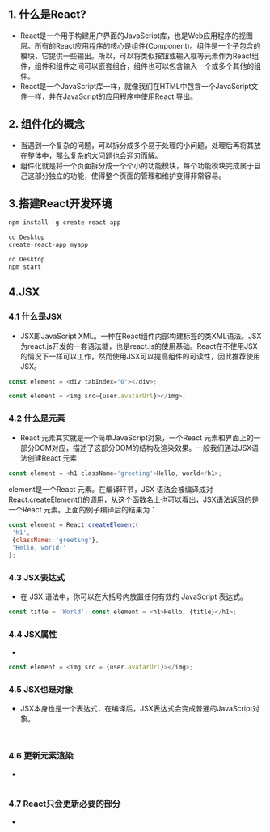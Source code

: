 ## 1. 什么是React?

- React是一个用于构建用户界面的JavaScript库，也是Web应用程序的视图层。所有的React应用程序的核心是组件(Component)。组件是一个子包含的模块，它提供一些输出。所以，可以将类似按钮或输入框等元素作为React组件，组件和组件之间可以嵌套组合，组件也可以包含输入一个或多个其他的组件。
- React是一个JavaScript库一样，就像我们在HTML中包含一个JavaScript文件一样，并在JavaScript的应用程序中使用React 导出。

## 2. 组件化的概念

- 当遇到一个复杂的问题，可以拆分成多个易于处理的小问题，处理后再将其放在整体中，那么复杂的大问题也会迎刃而解。
- 组件化就是将一个页面拆分成一个个小的功能模块，每个功能模块完成属于自己这部分独立的功能，使得整个页面的管理和维护变得非常容易。

## 3.搭建React开发环境

```js
npm install -g create-react-app

cd Desktop       
create-react-app myapp

cd Desktop
npm start
```

## 4.JSX

### 4.1 什么是JSX

- JSX即JavaScript XML。一种在React组件内部构建标签的类XML语法。JSX为react.js开发的一套语法糖，也是react.js的使用基础。React在不使用JSX的情况下一样可以工作，然而使用JSX可以提高组件的可读性，因此推荐使用JSX。

```js
const element = <div tabIndex="0"></div>;

const element = <img src={user.avatarUrl}></img>;
```

### 4.2 什么是元素

- React 元素其实就是一个简单JavaScript对象，一个React 元素和界面上的一部分DOM对应，描述了这部分DOM的结构及渲染效果。一般我们通过JSX语法创建React 元素

```js
const element = <h1 className='greeting'>Hello, world</h1>;
```

element是一个React 元素。在编译环节，JSX 语法会被编译成对React.createElement()的调用，从这个函数名上也可以看出，JSX语法返回的是一个React 元素。上面的例子编译后的结果为：

```js
const element = React.createElement(
 'h1',
 {className: 'greeting'},
 'Hello, world!'
);
```

### 4.3 JSX表达式

- 在 JSX 语法中，你可以在大括号内放置任何有效的 JavaScript 表达式。

```js
const title = 'World'; const element = <h1>Hello, {title}</h1>;
```

### 4.4 JSX属性

- ​

```js
const element = <img src = {user.avatarUrl}></img>;
```

### 4.5 JSX也是对象

- JSX本身也是一个表达式，在编译后，JSX表达式会变成普通的JavaScript对象。

```js

```



```js

```

### 4.6 更新元素渲染

- ​

```js

```

### 4.7 React只会更新必要的部分

- ​